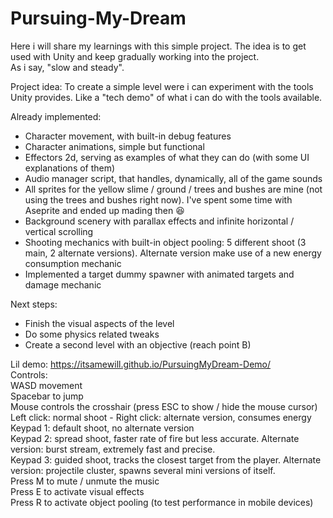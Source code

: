 # Pursuing-My-Dream

Here i will share my learnings with this simple project. The idea is to get used with Unity and keep gradually working into the project.
<br>
As i say, "slow and steady".

Project idea:
To create a simple level were i can experiment with the tools Unity provides. Like a "tech demo" of what i can do with the tools available.

Already implemented:
- Character movement, with built-in debug features
- Character animations, simple but functional
- Effectors 2d, serving as examples of what they can do (with some UI explanations of them)
- Audio manager script, that handles, dynamically, all of the game sounds
- All sprites for the yellow slime / ground / trees and bushes are mine (not using the trees and bushes right now). I've spent some time with Aseprite and ended up mading then 😆
- Background scenery with parallax effects and infinite horizontal / vertical scrolling
- Shooting mechanics with built-in object pooling: 5 different shoot (3 main, 2 alternate versions). Alternate version make use of a new energy consumption mechanic
- Implemented a target dummy spawner with animated targets and damage mechanic

Next steps:
- Finish the visual aspects of the level
- Do some physics related tweaks
- Create a second level with an objective (reach point B)

Lil demo: https://itsamewill.github.io/PursuingMyDream-Demo/
<br>
Controls:
<br>
WASD movement
<br>
Spacebar to jump
<br>
Mouse controls the crosshair (press ESC to show / hide the mouse cursor)
<br>
Left click: normal shoot - Right click: alternate version, consumes energy
<br>
Keypad 1: default shoot, no alternate version
<br>
Keypad 2: spread shoot, faster rate of fire but less accurate. Alternate version: burst stream, extremely fast and precise.
<br>
Keypad 3: guided shoot, tracks the closest target from the player. Alternate version: projectile cluster, spawns several mini versions of itself.
<br>
Press M to mute / unmute the music
<br>
Press E to activate visual effects
<br>
Press R to activate object pooling (to test performance in mobile devices)
